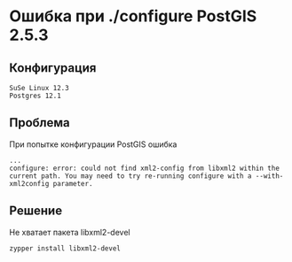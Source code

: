 # Ошибка при ./configure PostGIS 2.5.3

## Конфигурация

```
SuSe Linux 12.3
Postgres 12.1
```

## Проблема

При попытке конфигурации PostGIS ошибка

```
...
configure: error: could not find xml2-config from libxml2 within the current path. You may need to try re-running configure with a --with-xml2config parameter.
```

## Решение

Не хватает пакета libxml2-devel

```
zypper install libxml2-devel
```